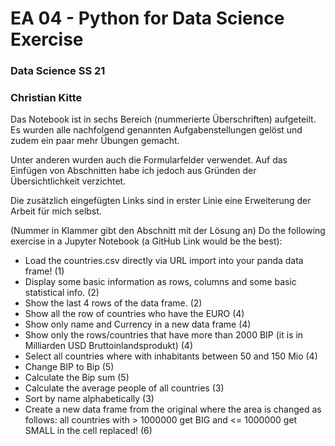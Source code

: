 # EA 04 - Python for Data Science Exercise
### Data Science SS 21
### Christian Kitte 

Das Notebook ist in sechs Bereich (nummerierte Überschriften) aufgeteilt. Es wurden alle nachfolgend genannten Aufgabenstellungen gelöst und zudem ein paar mehr Übungen gemacht. 

Unter anderen wurden auch die Formularfelder verwendet. Auf das Einfügen von Abschnitten habe ich jedoch aus Gründen der Übersichtlichkeit verzichtet.

Die zusätzlich eingefügten Links sind in erster Linie eine Erweiterung der Arbeit für mich selbst.

(Nummer in Klammer gibt den Abschnitt mit der Lösung an)
Do the following exercise in a Jupyter Notebook (a GitHub Link would be the best):

- Load the countries.csv directly via URL import into your panda data frame! (1)
- Display some basic information as rows, columns and some basic statistical info. (2)
- Show the last 4 rows of the data frame. (2)
- Show all the row of countries who have the EURO (4)
- Show only name and Currency in a new data frame (4)
- Show only the rows/countries that have more than 2000 BIP (it is in Milliarden USD Bruttoinlandsprodukt) (4)
- Select all countries where with inhabitants between 50 and 150 Mio (4)
- Change BIP to Bip (5)
- Calculate the Bip sum (5)
- Calculate the average people of all countries (3)
- Sort by name alphabetically (3)
- Create a new data frame from the original where the area is changed as follows: all countries with > 1000000 get BIG and <= 1000000 get SMALL in the cell replaced! (6)

